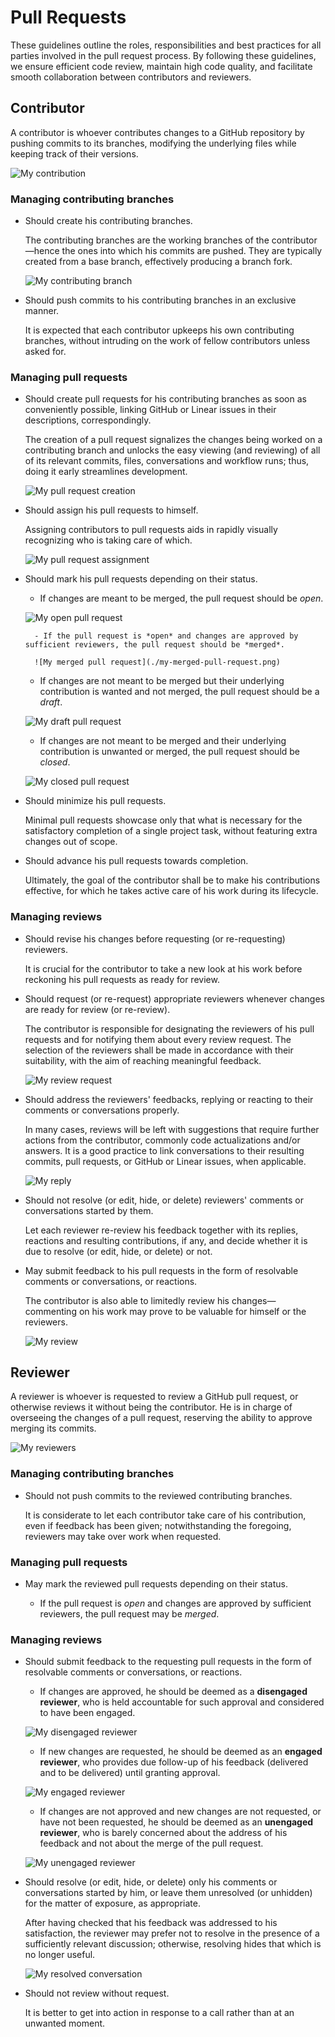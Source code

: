 # Pull Requests

These guidelines outline the roles, responsibilities and best practices for all parties involved in the pull request process. By following these guidelines, we ensure efficient code review, maintain high code quality, and facilitate smooth collaboration between contributors and reviewers.

## Contributor

A contributor is whoever contributes changes to a GitHub repository by pushing commits to its branches, modifying the underlying files while keeping track of their versions.

![My contribution](my-contribution.png)

### Managing contributing branches

- Should create his contributing branches.

    The contributing branches are the working branches of the contributor—hence the ones into which his commits are pushed. They are typically created from a base branch, effectively producing a branch fork.

    ![My contributing branch](my-contributing-branch.png)

- Should push commits to his contributing branches in an exclusive manner.

    It is expected that each contributor upkeeps his own contributing branches, without intruding on the work of fellow contributors unless asked for.

### Managing pull requests

- Should create pull requests for his contributing branches as soon as conveniently possible, linking GitHub or Linear issues in their descriptions, correspondingly.

    The creation of a pull request signalizes the changes being worked on a contributing branch and unlocks the easy viewing (and reviewing) of all of its relevant commits, files, conversations and workflow runs; thus, doing it early streamlines development.

    ![My pull request creation](my-pull-request-creation.png)

- Should assign his pull requests to himself.

    Assigning contributors to pull requests aids in rapidly visually recognizing who is taking care of which.

    ![My pull request assignment](my-pull-request-assignment.png)

- Should mark his pull requests depending on their status.

    - If changes are meant to be merged, the pull request should be *open*.

    ![My open pull request](my-open-pull-request.png)

        - If the pull request is *open* and changes are approved by sufficient reviewers, the pull request should be *merged*.

        ![My merged pull request](./my-merged-pull-request.png)

    - If changes are not meant to be merged but their underlying contribution is wanted and not merged, the pull request should be a *draft*.

    ![My draft pull request](my-draft-pull-request.png)

    - If changes are not meant to be merged and their underlying contribution is unwanted or merged, the pull request should be *closed*.

    ![My closed pull request](my-closed-pull-request.png)

- Should minimize his pull requests.

    Minimal pull requests showcase only that what is necessary for the satisfactory completion of a single project task, without featuring extra changes out of scope.

- Should advance his pull requests towards completion.

    Ultimately, the goal of the contributor shall be to make his contributions effective, for which he takes active care of his work during its lifecycle.

### Managing reviews

- Should revise his changes before requesting (or re-requesting) reviewers.

    It is crucial for the contributor to take a new look at his work before reckoning his pull requests as ready for review.

- Should request (or re-request) appropriate reviewers whenever changes are ready for review (or re-review).

    The contributor is responsible for designating the reviewers of his pull requests and for notifying them about every review request. The selection of the reviewers shall be made in accordance with their suitability, with the aim of reaching meaningful feedback.

    ![My review request](my-review-request.png)

- Should address the reviewers' feedbacks, replying or reacting to their comments or conversations properly.

    In many cases, reviews will be left with suggestions that require further actions from the contributor, commonly code actualizations and/or answers. It is a good practice to link conversations to their resulting commits, pull requests, or GitHub or Linear issues, when applicable.

    ![My reply](my-reply.png)

- Should not resolve (or edit, hide, or delete) reviewers' comments or conversations started by them.

    Let each reviewer re-review his feedback together with its replies, reactions and resulting contributions, if any, and decide whether it is due to resolve (or edit, hide, or delete) or not.

- May submit feedback to his pull requests in the form of resolvable comments or conversations, or reactions.

    The contributor is also able to limitedly review his changes—commenting on his work may prove to be valuable for himself or the reviewers.

    ![My review](my-review.png)

## Reviewer

A reviewer is whoever is requested to review a GitHub pull request, or otherwise reviews it without being the contributor. He is in charge of overseeing the changes of a pull request, reserving the ability to approve merging its commits.

![My reviewers](my-reviewers.png)

### Managing contributing branches

- Should not push commits to the reviewed contributing branches.

    It is considerate to let each contributor take care of his contribution, even if feedback has been given; notwithstanding the foregoing, reviewers may take over work when requested.

### Managing pull requests

- May mark the reviewed pull requests depending on their status.

    - If the pull request is *open* and changes are approved by sufficient reviewers, the pull request may be *merged*.

### Managing reviews

- Should submit feedback to the requesting pull requests in the form of resolvable comments or conversations, or reactions.

    - If changes are approved, he should be deemed as a **disengaged reviewer**, who is held accountable for such approval and considered to have been engaged.

    ![My disengaged reviewer](my-disengaged-reviewer.png)

    - If new changes are requested, he should be deemed as an **engaged reviewer**, who provides due follow-up of his feedback (delivered and to be delivered) until granting approval.

    ![My engaged reviewer](my-engaged-reviewer.png)

    - If changes are not approved and new changes are not requested, or have not been requested, he should be deemed as an **unengaged reviewer**, who is barely concerned about the address of his feedback and not about the merge of the pull request.

    ![My unengaged reviewer](my-unengaged-reviewer.png)

- Should resolve (or edit, hide, or delete) only his comments or conversations started by him, or leave them unresolved (or unhidden) for the matter of exposure, as appropriate.

    After having checked that his feedback was addressed to his satisfaction, the reviewer may prefer not to resolve in the presence of a sufficiently relevant discussion; otherwise, resolving hides that which is no longer useful.

    ![My resolved conversation](my-resolved-conversation.png)

- Should not review without request.

    It is better to get into action in response to a call rather than at an unwanted moment.